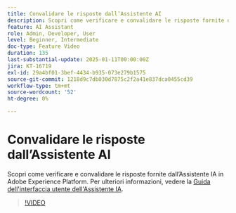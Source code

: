 ```yaml
---
title: Convalidare le risposte dall’Assistente AI
description: Scopri come verificare e convalidare le risposte fornite dall’Assistente IA in Adobe Experience Platform.
feature: AI Assistant
role: Admin, Developer, User
level: Beginner, Intermediate
doc-type: Feature Video
duration: 135
last-substantial-update: 2025-01-11T00:00:00Z
jira: KT-16719
exl-id: 29a4bf01-3bef-4434-b935-073e279b1575
source-git-commit: 1218d9c7db030d7875c2f2a41e837dca0455cd39
workflow-type: tm+mt
source-wordcount: '52'
ht-degree: 0%

---
```


# Convalidare le risposte dall’Assistente AI

Scopri come verificare e convalidare le risposte fornite dall’Assistente IA in Adobe Experience Platform. Per ulteriori informazioni, vedere la [Guida dell&#39;interfaccia utente dell&#39;Assistente IA](https://experienceleague.adobe.com/en/docs/experience-platform/ai-assistant/ui-guide#verify-responses).

>[!VIDEO](https://video.tv.adobe.com/v/3441738/?learn=on&enablevpops)
